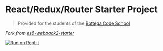 # React/Redux/Router Starter Project

> Provided for the students of the [Bottega Code School](https://bottega.tech/)

*Fork from [es6-webpack2-starter](https://github.com/micooz/es6-webpack2-starter)*

[![Run on Repl.it](https://repl.it/badge/github/mjg1123/ecomm)](https://repl.it/github/mjg1123/ecomm)